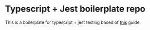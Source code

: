 # Typescript + Jest boilerplate repo

This is a boilerplate for typescript + jest testing based of [this](https://basarat.gitbook.io/typescript/intro-1/jest) guide.
